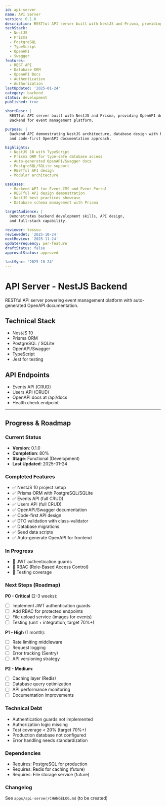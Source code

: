 ```yaml
---
id: api-server
name: API Server
version: 0.1.0
description: RESTful API server built with NestJS and Prisma, providing OpenAPI documentation
techStack:
  - NestJS
  - Prisma
  - PostgreSQL
  - TypeScript
  - OpenAPI
  - Swagger
features:
  - REST API
  - Database ORM
  - OpenAPI Docs
  - Authentication
  - Authorization
lastUpdated: '2025-01-24'
category: backend
status: development
published: true

shortDesc: |
  RESTful API server built with NestJS and Prisma, providing OpenAPI documentation.
  Backend for event management platform.

purpose: |
  Backend API demonstrating NestJS architecture, database design with Prisma,
  and code-first OpenAPI documentation approach.

highlights:
  - NestJS 10 with TypeScript
  - Prisma ORM for type-safe database access
  - Auto-generated OpenAPI/Swagger docs
  - PostgreSQL/SQLite support
  - RESTful API design
  - Modular architecture

useCases:
  - Backend API for Event-CMS and Event-Portal
  - RESTful API design demonstration
  - NestJS best practices showcase
  - Database schema management with Prisma

targetAudience: |
  Demonstrates backend development skills, API design,
  and full-stack capability.

reviewer: tessou
reviewedAt: '2025-10-24'
nextReview: '2025-11-24'
updateFrequency: per-feature
draftStatus: false
approvalStatus: approved

lastSync: '2025-10-24'
---
```


# API Server - NestJS Backend

RESTful API server powering event management platform with auto-generated OpenAPI documentation.

## Technical Stack
- NestJS 10
- Prisma ORM
- PostgreSQL / SQLite
- OpenAPI/Swagger
- TypeScript
- Jest for testing

## API Endpoints
- Events API (CRUD)
- Users API (CRUD)
- OpenAPI docs at /api/docs
- Health check endpoint

---

## Progress & Roadmap

### Current Status
- **Version**: 0.1.0
- **Completion**: 80%
- **Stage**: Functional (Development)
- **Last Updated**: 2025-01-24

### Completed Features
- ✅ NestJS 10 project setup
- ✅ Prisma ORM with PostgreSQL/SQLite
- ✅ Events API (full CRUD)
- ✅ Users API (full CRUD)
- ✅ OpenAPI/Swagger documentation
- ✅ Code-first API design
- ✅ DTO validation with class-validator
- ✅ Database migrations
- ✅ Seed data scripts
- ✅ Auto-generate OpenAPI for frontend

### In Progress
- 🚧 JWT authentication guards
- 🚧 RBAC (Role-Based Access Control)
- 🚧 Testing coverage

### Next Steps (Roadmap)

**P0 - Critical** (2-3 weeks):
- [ ] Implement JWT authentication guards
- [ ] Add RBAC for protected endpoints
- [ ] File upload service (images for events)
- [ ] Testing (unit + integration, target 70%+)

**P1 - High** (1 month):
- [ ] Rate limiting middleware
- [ ] Request logging
- [ ] Error tracking (Sentry)
- [ ] API versioning strategy

**P2 - Medium**:
- [ ] Caching layer (Redis)
- [ ] Database query optimization
- [ ] API performance monitoring
- [ ] Documentation improvements

### Technical Debt
- Authentication guards not implemented
- Authorization logic missing
- Test coverage < 20% (target 70%+)
- Production database not configured
- Error handling needs standardization

### Dependencies
- Requires: PostgreSQL for production
- Requires: Redis for caching (future)
- Requires: File storage service (future)

### Changelog
See `apps/api-server/CHANGELOG.md` (to be created)
